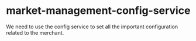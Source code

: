 # market-management-config-service
We need to use the config service to set all the important configuration related to the merchant. 
